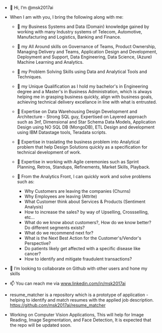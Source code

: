 - 👋 Hi, I’m @msk2017ai
- When I am with you, I bring the following along with me:
      
   - 💞️   my Business Systems and Data (Domain) knowledge gained by working with many Industry systems of Telecom, Automotive, Manufacturing and Logistics, Banking and Finance.
         
   - 👀   my All Around skills on Governance of Teams, Product Ownership, Managing  Delivery and Teams, Application Design and Development, Deployment and Support, Data Engineering, Data Science, (Azure) Machine Learning and Analytics.  
         
   - 👋   my Problem Solving Skills using Data and Analytical Tools and Techniques.
          
   - 🌱   my Unique Qualification as I hold my bachelor's in Engineering degree and a Master's in Business Administration, which is always helping me in grasping business quickly, align with business goals, achieving technical delivery excellance in line with what is entrusted.
        
   - 💞️   Expertise on Data Warehousing Design Development and Architecture - Strong SQL guy, Expertised on Layered approach such as 3nf, Dimensional and Star Schema Data Models, Application Design using NO SQL DB (MongoDB), ETL Design and development using IBM Datastage tools, Teradata scripts.
         
   - 👀   Expertise in traslating the business problem into Analytical problem that help Design Solutions quickly as a specification for technical development of work.
         
   - 👋  Expertise in working with Agile ceremonies such as Sprint Planning, Retros, Standups, Refinements, Market Skills, Playback.
               
   - 🌱  From the Analytics Front, I can quickly work and solve problems such as:
      -  Why Customers are leaving the companies (Churns)
      -  Why Employees are leaving (Attrite)
      -  What Customer think about Services & Products (Sentiment Analysis)
      -  How to increase the sales? by way of Upselling, Crossselling, etc...
      -  What do we know about customers?, How do we know better? Do different segments exists?
      -  What do we recommend next for?
      -  What is the Next Best Action for the Customer's/Vendor's Perspective?
      -  Do patients likely get affected with a specific disease like cancer?
      -  How to identify and mitigate fraudulent transactions?

- 💞️ I’m looking to collaborate on Github with other users and hone my skills
                     
- 📫 You can reach me via www.linkedin.com/in/msk2017ai
                                     
-  resume_matcher is a repository which is a prototype of application - helping to identify and match resumes with the applied job description. 
https://github.com/msk2017ai/resume_matcher
                               
-  Working on Computer Vision Applications, This will help for Image Reading, Image Segmentation, and Face Detection, It is expected that the repo will be updated soon.


<!---
msk2017ai/msk2017ai is a ✨ special ✨ repository because its `README.md` (this file) appears on your GitHub profile.
You can click the Preview link to take a look at your changes.
--->


